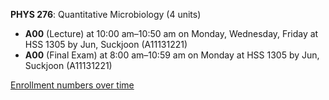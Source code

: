 **PHYS 276**: Quantitative Microbiology (4 units)

- **A00** (Lecture) at 10:00 am–10:50 am on Monday, Wednesday, Friday at HSS 1305 by Jun, Suckjoon (A11131221)
- **A00** (Final Exam) at 8:00 am–10:59 am on Monday at HSS 1305 by Jun, Suckjoon (A11131221)

[Enrollment numbers over time](./PHYS276.tsv)
